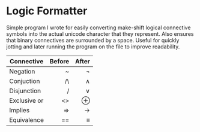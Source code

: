 Logic Formatter
=========

Simple program I wrote for easily converting make-shift logical connective 
symbols into the actual unicode character that they represent. Also ensures
that binary connectives are surrounded by a space. Useful for quickly jotting 
and later running the program on the file to improve readability.


|Connective  | Before | After |
| ---------- |-------:| -----:|
|Negation    | ~      | ¬     |
|Conjuction  | /\     | ∧     |
|Disjunction | \/     | ∨     |
|Exclusive or| <>     | ⊕     |
|Implies     | =>     | →     |
|Equivalence | ==     | ≡     |

